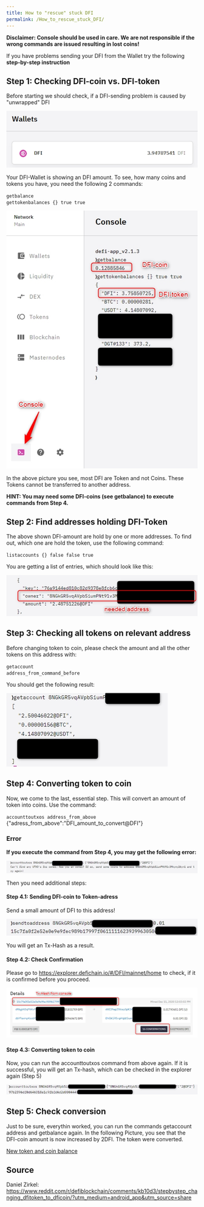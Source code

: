 ```yaml
---
title: How to "rescue" stuck DFI
permalink: /How_to_rescue_stuck_DFI/
---
```


**Disclaimer: Console should be used in care. We are not responsible if the wrong commands are issued resulting in lost coins!**

If you have problems sending your DFI from the Wallet try the following **step-by-step instruction**

## Step 1: Checking DFI-coin vs. DFI-token

Before starting we should check, if a DFI-sending problem is caused by "unwrapped" DFI

![DFI-amount showed in the wallet](./../media/DFI_Wallet.webp)

Your DFI-Wallet is showing an DFI amount. To see, how many coins and tokens you have, you need the following 2 commands:

`getbalance`  
`gettokenbalances {} true true`

![checking DFI-coins vs. DFI-token](./../media/DFI-coins_vs._DFI-token.webp)

In the above picture you see, most DFI are Token and not Coins. These Tokens cannot be transferred to another address.

**HINT: You may need some DFI-coins (see getbalance) to execute commands from Step 4.**

## Step 2: Find addresses holding DFI-Token

The above shown DFI-amount are hold by one or more addresses. To find out, which one are hold the token, use the following command:

`listaccounts {} false false true`

You are getting a list of entries, which should look like this:

![address with DFI-token](./../media/Address_with_DFI-token.webp)

## Step 3: Checking all tokens on relevant address

Before changing token to coin, please check the amount and all the other tokens on this address with:

`getaccount`  
`address_from_command_before`

You should get the following result:

![List of tokens on the address](./../media/Tokens_on_address.webp)

## Step 4: Converting token to coin

Now, we come to the last, essential step. This will convert an amount of token into coins. Use the command:

`accounttoutxos address_from_above` {"adress_from_above":"DFI_amount_to_convert@DFI"}

### Error

**If you execute the command from Step 4, you may get the following error:**

![Error when changing token to coin](./../media/Error_changing_token_to_coin.webp)

Then you need additional steps:

#### Step 4.1: Sending DFI-coin to Token-adress

Send a small amount of DFI to this address!

![Sending DFI-coin to address with token, result is a Tx-hash](./../media/Result_Tx-Hash.webp)

You will get an Tx-Hash as a result.

#### Step 4.2: Check Confirmation

Please go to <https://explorer.defichain.io/#/DFI/mainnet/home> to check, if it is confirmed before you proceed.

![Confirmations after exection of command](./../media/Check_Confirmation.webp)

#### Step 4.3: Converting token to coin

Now, you can run the accounttoutxos command from above again. If it is successful, you will get an Tx-hash, which can be checked in the explorer again (Step 5)

![Successful execution of Token-to-Coin conversion](./../media/Token-to-Coin_conversion.webp)

## Step 5: Check conversion

Just to be sure, everythin worked, you can run the commands getaccount address and getbalance again. In the following Picture, you see that the DFI-coin amount is now increased by 2DFI. The token were converted.

[New token and coin balance](./../media/New_Balance.webp)

## Source

Daniel Zirkel:
<https://www.reddit.com/r/defiblockchain/comments/kb10d3/stepbystep_changing_dfitoken_to_dficoin/?utm_medium=android_app&utm_source=share>

